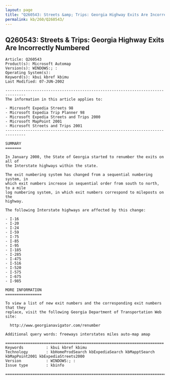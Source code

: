 ```yaml
---
layout: page
title: "Q260543: Streets &amp; Trips: Georgia Highway Exits Are Incorrectly Numbered"
permalink: kb/260/Q260543/
---
```


## Q260543: Streets &amp; Trips: Georgia Highway Exits Are Incorrectly Numbered

	Article: Q260543
	Product(s): Microsoft Automap
	Version(s): WINDOWS:; :
	Operating System(s): 
	Keyword(s): kbui kbref kbimu
	Last Modified: 07-JUN-2002
	
	-------------------------------------------------------------------------------
	The information in this article applies to:
	
	- Microsoft Expedia Streets 98 
	- Microsoft Expedia Trip Planner 98 
	- Microsoft Expedia Streets and Trips 2000 
	- Microsoft MapPoint 2001 
	- Microsoft Streets and Trips 2001 
	-------------------------------------------------------------------------------
	
	SUMMARY
	=======
	
	In January 2000, the State of Georgia started to renumber the exits on all of
	the Interstate highways within the state.
	
	The exit numbering system has changed from a sequential numbering system, in
	which exit numbers increase in sequential order from south to north, to a mile
	log numbering system, in which exit numbers correspond to mileposts on the
	highway.
	
	The following Interstate highways are affected by this change:
	
	- I-16
	- I-20
	- I-24
	- I-59
	- I-75
	- I-85
	- I-95
	- I-185
	- I-285
	- I-475
	- I-516
	- I-520
	- I-575
	- I-675
	- I-985
	
	MORE INFORMATION
	================
	
	To view a list of new exit numbers and the corresponding exit numbers that they
	replace, visit the following Georgia Department of Transportation Web site:
	
	  http://www.georgianavigator.com/renumber
	
	Additional query words: freeways interstates miles auto-map amap
	
	======================================================================
	Keywords          : kbui kbref kbimu 
	Technology        : kbHomeProdSearch kbExpediaSearch kbMapptSearch kbMapPoint2001 kbExpediaStreets2000
	Version           : WINDOWS:; :
	Issue type        : kbinfo
	
	=============================================================================
	
